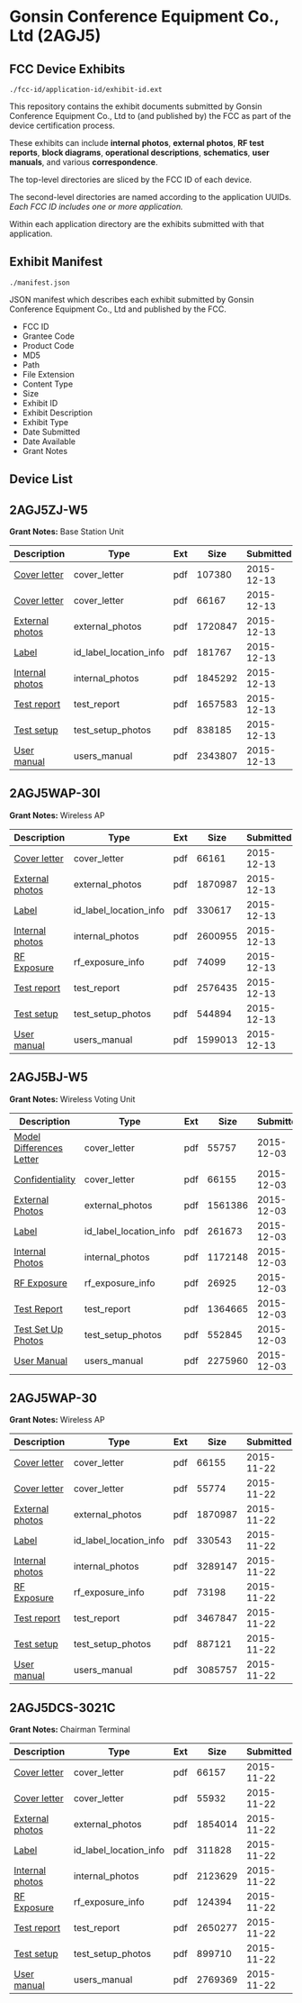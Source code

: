 # Gonsin Conference Equipment Co., Ltd (2AGJ5)
## FCC Device Exhibits

```
./fcc-id/application-id/exhibit-id.ext
```

This repository contains the exhibit documents submitted by Gonsin Conference Equipment Co., Ltd to (and published by) the FCC as part of the device certification process.

These exhibits can include **internal photos**, **external photos**, **RF test reports**, **block diagrams**, **operational descriptions**, **schematics**, **user manuals**, and various **correspondence**.

The top-level directories are sliced by the FCC ID of each device.

The second-level directories are named according to the application UUIDs. *Each FCC ID includes one or more application.*

Within each application directory are the exhibits submitted with that application. 

## Exhibit Manifest

```
./manifest.json
```

JSON manifest which describes each exhibit submitted by Gonsin Conference Equipment Co., Ltd and published by the FCC.

- FCC ID
- Grantee Code
- Product Code
- MD5
- Path
- File Extension
- Content Type
- Size
- Exhibit ID
- Exhibit Description
- Exhibit Type
- Date Submitted
- Date Available
- Grant Notes

## Device List
## 2AGJ5ZJ-W5
**Grant Notes:** Base Station Unit

| Description | Type | Ext | Size | Submitted | Available |
| ----------- | ---- | --- | ---- | --------- | --------- |
| [Cover letter](2AGJ5ZJ-W5/351cadab871b4782b6a4b05710e37d33/2840296.pdf) | cover_letter | pdf | 107380 | 2015-12-13 | 2015-12-13 |
| [Cover letter](2AGJ5ZJ-W5/351cadab871b4782b6a4b05710e37d33/2840297.pdf) | cover_letter | pdf | 66167 | 2015-12-13 | 2015-12-13 |
| [External photos](2AGJ5ZJ-W5/351cadab871b4782b6a4b05710e37d33/2840298.pdf) | external_photos | pdf | 1720847 | 2015-12-13 | 2015-12-13 |
| [Label](2AGJ5ZJ-W5/351cadab871b4782b6a4b05710e37d33/2840299.pdf) | id_label_location_info | pdf | 181767 | 2015-12-13 | 2015-12-13 |
| [Internal photos](2AGJ5ZJ-W5/351cadab871b4782b6a4b05710e37d33/2840300.pdf) | internal_photos | pdf | 1845292 | 2015-12-13 | 2015-12-13 |
| [Test report](2AGJ5ZJ-W5/351cadab871b4782b6a4b05710e37d33/2840303.pdf) | test_report | pdf | 1657583 | 2015-12-13 | 2015-12-13 |
| [Test setup](2AGJ5ZJ-W5/351cadab871b4782b6a4b05710e37d33/2840304.pdf) | test_setup_photos | pdf | 838185 | 2015-12-13 | 2015-12-13 |
| [User manual](2AGJ5ZJ-W5/351cadab871b4782b6a4b05710e37d33/2840305.pdf) | users_manual | pdf | 2343807 | 2015-12-13 | 2015-12-13 |
## 2AGJ5WAP-30I
**Grant Notes:** Wireless AP

| Description | Type | Ext | Size | Submitted | Available |
| ----------- | ---- | --- | ---- | --------- | --------- |
| [Cover letter](2AGJ5WAP-30I/41a4c6d46b8565e365dea0ee1dc50ad3/2840307.pdf) | cover_letter | pdf | 66161 | 2015-12-13 | 2015-12-13 |
| [External photos](2AGJ5WAP-30I/41a4c6d46b8565e365dea0ee1dc50ad3/2840308.pdf) | external_photos | pdf | 1870987 | 2015-12-13 | 2015-12-13 |
| [Label](2AGJ5WAP-30I/41a4c6d46b8565e365dea0ee1dc50ad3/2840309.pdf) | id_label_location_info | pdf | 330617 | 2015-12-13 | 2015-12-13 |
| [Internal photos](2AGJ5WAP-30I/41a4c6d46b8565e365dea0ee1dc50ad3/2840310.pdf) | internal_photos | pdf | 2600955 | 2015-12-13 | 2015-12-13 |
| [RF Exposure](2AGJ5WAP-30I/41a4c6d46b8565e365dea0ee1dc50ad3/2840312.pdf) | rf_exposure_info | pdf | 74099 | 2015-12-13 | 2015-12-13 |
| [Test report](2AGJ5WAP-30I/41a4c6d46b8565e365dea0ee1dc50ad3/2840314.pdf) | test_report | pdf | 2576435 | 2015-12-13 | 2015-12-13 |
| [Test setup](2AGJ5WAP-30I/41a4c6d46b8565e365dea0ee1dc50ad3/2840315.pdf) | test_setup_photos | pdf | 544894 | 2015-12-13 | 2015-12-13 |
| [User manual](2AGJ5WAP-30I/41a4c6d46b8565e365dea0ee1dc50ad3/2840316.pdf) | users_manual | pdf | 1599013 | 2015-12-13 | 2015-12-13 |
## 2AGJ5BJ-W5
**Grant Notes:** Wireless Voting Unit

| Description | Type | Ext | Size | Submitted | Available |
| ----------- | ---- | --- | ---- | --------- | --------- |
| [Model Differences Letter](2AGJ5BJ-W5/9c5a1d97668cd6d3523a7f6c206766c2/2829450.pdf) | cover_letter | pdf | 55757 | 2015-12-03 | 2015-12-06 |
| [Confidentiality](2AGJ5BJ-W5/9c5a1d97668cd6d3523a7f6c206766c2/2829453.pdf) | cover_letter | pdf | 66155 | 2015-12-03 | 2015-12-06 |
| [External Photos](2AGJ5BJ-W5/9c5a1d97668cd6d3523a7f6c206766c2/2829454.pdf) | external_photos | pdf | 1561386 | 2015-12-03 | 2015-12-06 |
| [Label](2AGJ5BJ-W5/9c5a1d97668cd6d3523a7f6c206766c2/2829456.pdf) | id_label_location_info | pdf | 261673 | 2015-12-03 | 2015-12-06 |
| [Internal Photos](2AGJ5BJ-W5/9c5a1d97668cd6d3523a7f6c206766c2/2829455.pdf) | internal_photos | pdf | 1172148 | 2015-12-03 | 2015-12-06 |
| [RF Exposure](2AGJ5BJ-W5/9c5a1d97668cd6d3523a7f6c206766c2/2829460.pdf) | rf_exposure_info | pdf | 26925 | 2015-12-03 | 2015-12-06 |
| [Test Report](2AGJ5BJ-W5/9c5a1d97668cd6d3523a7f6c206766c2/2829461.pdf) | test_report | pdf | 1364665 | 2015-12-03 | 2015-12-06 |
| [Test Set Up Photos](2AGJ5BJ-W5/9c5a1d97668cd6d3523a7f6c206766c2/2829459.pdf) | test_setup_photos | pdf | 552845 | 2015-12-03 | 2015-12-06 |
| [User Manual](2AGJ5BJ-W5/9c5a1d97668cd6d3523a7f6c206766c2/2829462.pdf) | users_manual | pdf | 2275960 | 2015-12-03 | 2015-12-06 |
## 2AGJ5WAP-30
**Grant Notes:** Wireless AP

| Description | Type | Ext | Size | Submitted | Available |
| ----------- | ---- | --- | ---- | --------- | --------- |
| [Cover letter](2AGJ5WAP-30/8c77da9bd0ddf07aad1ab648580859d2/2818163.pdf) | cover_letter | pdf | 66155 | 2015-11-22 | 2015-11-22 |
| [Cover letter](2AGJ5WAP-30/8c77da9bd0ddf07aad1ab648580859d2/2818164.pdf) | cover_letter | pdf | 55774 | 2015-11-22 | 2015-11-22 |
| [External photos](2AGJ5WAP-30/8c77da9bd0ddf07aad1ab648580859d2/2818165.pdf) | external_photos | pdf | 1870987 | 2015-11-22 | 2015-11-22 |
| [Label](2AGJ5WAP-30/8c77da9bd0ddf07aad1ab648580859d2/2818166.pdf) | id_label_location_info | pdf | 330543 | 2015-11-22 | 2015-11-22 |
| [Internal photos](2AGJ5WAP-30/8c77da9bd0ddf07aad1ab648580859d2/2818167.pdf) | internal_photos | pdf | 3289147 | 2015-11-22 | 2015-11-22 |
| [RF Exposure](2AGJ5WAP-30/8c77da9bd0ddf07aad1ab648580859d2/2818169.pdf) | rf_exposure_info | pdf | 73198 | 2015-11-22 | 2015-11-22 |
| [Test report](2AGJ5WAP-30/8c77da9bd0ddf07aad1ab648580859d2/2818171.pdf) | test_report | pdf | 3467847 | 2015-11-22 | 2015-11-22 |
| [Test setup](2AGJ5WAP-30/8c77da9bd0ddf07aad1ab648580859d2/2818172.pdf) | test_setup_photos | pdf | 887121 | 2015-11-22 | 2015-11-22 |
| [User manual](2AGJ5WAP-30/8c77da9bd0ddf07aad1ab648580859d2/2818173.pdf) | users_manual | pdf | 3085757 | 2015-11-22 | 2015-11-22 |
## 2AGJ5DCS-3021C
**Grant Notes:** Chairman Terminal

| Description | Type | Ext | Size | Submitted | Available |
| ----------- | ---- | --- | ---- | --------- | --------- |
| [Cover letter](2AGJ5DCS-3021C/76434a2672dcebb5558bbbdd8826a59c/2818151.pdf) | cover_letter | pdf | 66157 | 2015-11-22 | 2015-11-22 |
| [Cover letter](2AGJ5DCS-3021C/76434a2672dcebb5558bbbdd8826a59c/2818152.pdf) | cover_letter | pdf | 55932 | 2015-11-22 | 2015-11-22 |
| [External photos](2AGJ5DCS-3021C/76434a2672dcebb5558bbbdd8826a59c/2818153.pdf) | external_photos | pdf | 1854014 | 2015-11-22 | 2015-11-22 |
| [Label](2AGJ5DCS-3021C/76434a2672dcebb5558bbbdd8826a59c/2818154.pdf) | id_label_location_info | pdf | 311828 | 2015-11-22 | 2015-11-22 |
| [Internal photos](2AGJ5DCS-3021C/76434a2672dcebb5558bbbdd8826a59c/2818155.pdf) | internal_photos | pdf | 2123629 | 2015-11-22 | 2015-11-22 |
| [RF Exposure](2AGJ5DCS-3021C/76434a2672dcebb5558bbbdd8826a59c/2818157.pdf) | rf_exposure_info | pdf | 124394 | 2015-11-22 | 2015-11-22 |
| [Test report](2AGJ5DCS-3021C/76434a2672dcebb5558bbbdd8826a59c/2818159.pdf) | test_report | pdf | 2650277 | 2015-11-22 | 2015-11-22 |
| [Test setup](2AGJ5DCS-3021C/76434a2672dcebb5558bbbdd8826a59c/2818160.pdf) | test_setup_photos | pdf | 899710 | 2015-11-22 | 2015-11-22 |
| [User manual](2AGJ5DCS-3021C/76434a2672dcebb5558bbbdd8826a59c/2818161.pdf) | users_manual | pdf | 2769369 | 2015-11-22 | 2015-11-22 |
